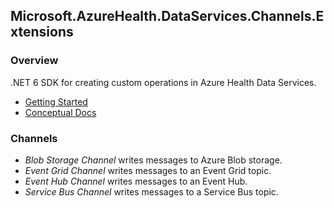 ## Microsoft.AzureHealth.DataServices.Channels.Extensions

### Overview

.NET 6 SDK for creating custom operations in Azure Health Data Services.

- [Getting Started](https://github.com/microsoft/azure-health-data-services-toolkit#getting-started)
- [Conceptual Docs](https://github.com/microsoft/azure-health-data-services-toolkit/blob/main/docs/concepts.md)

### Channels

- *Blob Storage Channel* writes messages to Azure Blob storage.
- *Event Grid Channel* writes messages to an Event Grid topic.
- *Event Hub Channel* writes messages to an Event Hub.
- *Service Bus Channel* writes messages to a Service Bus topic.